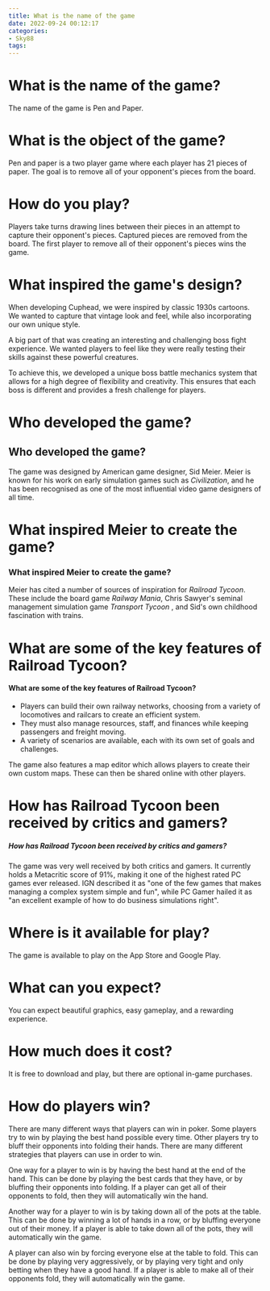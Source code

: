 ```yaml
---
title: What is the name of the game
date: 2022-09-24 00:12:17
categories:
- Sky88
tags:
---
```



#  What is the name of the game?

The name of the game is Pen and Paper.

# What is the object of the game?

Pen and paper is a two player game where each player has 21 pieces of paper. The goal is to remove all of your opponent's pieces from the board.

# How do you play?

Players take turns drawing lines between their pieces in an attempt to capture their opponent's pieces. Captured pieces are removed from the board. The first player to remove all of their opponent's pieces wins the game.

#  What inspired the game's design?

When developing Cuphead, we were inspired by classic 1930s cartoons. We wanted to capture that vintage look and feel, while also incorporating our own unique style.

A big part of that was creating an interesting and challenging boss fight experience. We wanted players to feel like they were really testing their skills against these powerful creatures.

To achieve this, we developed a unique boss battle mechanics system that allows for a high degree of flexibility and creativity. This ensures that each boss is different and provides a fresh challenge for players.

#  Who developed the game?

<h2>Who developed the game?</h2><p>The game was designed by American game designer, Sid Meier. Meier is known for his work on early simulation games such as <em>Civilization</em>, and he has been recognised as one of the most influential video game designers of all time.</p>

# What inspired Meier to create the game?

<h3>What inspired Meier to create the game?</h3><p>Meier has cited a number of sources of inspiration for <em>Railroad Tycoon</em>. These include the board game <em>Railway Mania</em>, Chris Sawyer's seminal management simulation game <em> Transport Tycoon </em>, and Sid's own childhood fascination with trains.</p>

# What are some of the key features of Railroad Tycoon?

<h4>What are some of the key features of Railroad Tycoon?</h4><ul><li>Players can build their own railway networks, choosing from a variety of locomotives and railcars to create an efficient system.</li><li>They must also manage resources, staff, and finances while keeping passengers and freight moving.</li><li>A variety of scenarios are available, each with its own set of goals and challenges.</li></ul><p>The game also features a map editor which allows players to create their own custom maps. These can then be shared online with other players.</p>

# How has Railroad Tycoon been received by critics and gamers?

<h5>How has Railroad Tycoon been received by critics and gamers?</h5><p>The game was very well received by both critics and gamers. It currently holds a Metacritic score of 91%, making it one of the highest rated PC games ever released. IGN described it as "one of the few games that makes managing a complex system simple and fun", while PC Gamer hailed it as "an excellent example of how to do business simulations right".</p>

#  Where is it available for play?

The game is available to play on the App Store and Google Play.

# What can you expect?

You can expect beautiful graphics, easy gameplay, and a rewarding experience.

# How much does it cost?

It is free to download and play, but there are optional in-game purchases.

#  How do players win?

There are many different ways that players can win in poker. Some players try to win by playing the best hand possible every time. Other players try to bluff their opponents into folding their hands. There are many different strategies that players can use in order to win.

One way for a player to win is by having the best hand at the end of the hand. This can be done by playing the best cards that they have, or by bluffing their opponents into folding. If a player can get all of their opponents to fold, then they will automatically win the hand.

Another way for a player to win is by taking down all of the pots at the table. This can be done by winning a lot of hands in a row, or by bluffing everyone out of their money. If a player is able to take down all of the pots, they will automatically win the game.

A player can also win by forcing everyone else at the table to fold. This can be done by playing very aggressively, or by playing very tight and only betting when they have a good hand. If a player is able to make all of their opponents fold, they will automatically win the game.